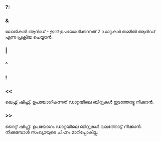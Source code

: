 ### ?:

### &
ലോജികല്‍ ആന്‍ഡ്‌ - ഇത് ഉപയോഗിക്കുന്നത് 2 ഡാറ്റകള്‍ തമ്മില്‍ ആന്‍ഡ്‌ എന്ന പ്രക്രിയ ചെയ്യാന്‍.

### |

### ^

### !

### <<
ലെഫ്റ്റ് ഷിഫ്റ്റ്‌. ഉപയോഗികുന്നത് ഡാറ്റയിലെ ബിറ്റുകള്‍ ഇടത്തോട്ടു നീക്കാന്‍.

### >>
റൈറ്റ് ഷിഫ്റ്റ്‌. ഉപയോഗം ഡാറ്റയിലെ ബിറ്റുകള്‍ വലത്തോട്ട് നീക്കാന്‍. നീക്കുമ്പോള്‍ സംഖ്യായുടെ ചിഹ്നം മാറിപ്പോകില്ല.